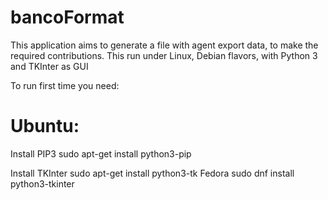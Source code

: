 # bancoFormat
This application aims to generate a file with agent export data, to make the required contributions.
This run under Linux, Debian flavors, with Python 3 and TKInter as GUI

To run first time you need:

# Ubuntu:

Install PIP3
sudo apt-get install python3-pip

Install TKInter
sudo apt-get install python3-tk 
Fedora
sudo dnf install python3-tkinter
